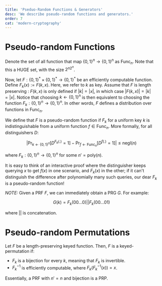 ```yaml
---
title: 'Pseduo-Random Functions & Generators'
desc: 'We describe pseudo-random functions and generators.'
order: 7
cat: 'modern-cryptography'
---
```


# Pseudo-random Functions

Denote the set of all function that map $\{0, 1\}^n \to \{0, 1\}^n$ as $\text{Func}_n$. Note that this a HUGE set, with the size $2^{n2^n}$.

Now, let $F : \{0, 1\}^* \times \{0, 1\}^* \to \{0, 1\}^*$ be an efficiently computable function. Define $F_k(x) := F(k, x)$. Here, we refer to $k$ as key. Assume that $F$ is length preserving : $F(k, x)$ is only defined if $|k| = |x|$, in which case $|F(k, x)| = |k| = |x|$. Notice that choosing $k \gets \{0, 1\}^n$ is then equivalent to choosing the function $F_k : \{0, 1\}^n \to \{0, 1\}^n$. In other words, $F$ defines a distribution over functions in $\text{Func}_n$.

We define that $F$ is a pseudo-random function if $F_k$ for a uniform key $k$ is indistinguishable from a uniform function $f \in \text{Func}_n$. More formally, for all distinguishers $D$:

$$
|\Pr_{k \gets \{0, 1\}^n}[D^{F_k(.)} = 1] - \Pr_{f \gets \text{Func}_n}[D^{f(.)} = 1] | \leq \text{negl}(n)
$$

where $F_k : \{0, 1\}^n \to \{0, 1\}^n$ for some $n' = \text{poly}(n)$.

It is easy to think of an interactive proof where the distinguisher keeps querying $x$ to get $f(x)$ in one scenario, and $F_k(x)$ in the other; if it can't distinguish the difference after polynomially many such queries, our dear $F_k$ is a pseudo-random function!

_NOTE:_ Given a PRF $F$, we can immediately obtain a PRG $G$. For example:

$$
G(k) = F_k(00\ldots0) || F_k(00\ldots01)
$$

where $||$ is concatenation.

# Pseudo-random Permutations

Let $F$ be a length-preserving keyed function. Then, $F$ is a keyed-permutation if:

- $F_k$ is a bijection for every $k$, meaning that $F_k$ is invertible.
- $F^{-1}_k$ is efficiently computable, where $F_k(F_k^{-1}(x)) = x$.

Essentially, a PRF with $n' = n$ and bijection is a PRP.
